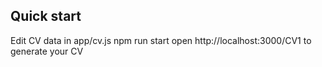 ## Quick start

Edit CV data in app/cv.js
npm run start
open http://localhost:3000/CV1 to generate your CV
